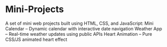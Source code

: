 # Mini-Projects
A set of mini web projects built using HTML, CSS, and JavaScript: Mini Calendar – Dynamic calendar with interactive date navigation  Weather App – Real-time weather updates using public APIs  Heart Animation – Pure CSS/JS animated heart effect
